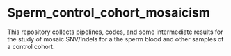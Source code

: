 # Sperm_control_cohort_mosaicism
This repository collects pipelines, codes, and some intermediate results for the study of mosaic SNV/Indels for a the sperm blood and other samples of a control cohort.
